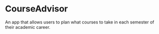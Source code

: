 # CourseAdvisor
An app that allows users to plan what courses to take in each semester of their academic career.
